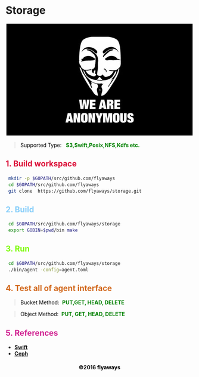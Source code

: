 # Storage

<div align=center>

![Alt text](anonymous.jpg)
</div>

><font color="Black">Supported Type: </font>&nbsp;
 __<font color="Green">S3,Swift,Posix,NFS,Kdfs etc.</font>__

## __<font color="Crimson">1. Build workspace</font>__

```sh
 mkdir -p $GOPATH/src/github.com/flyaways
 cd $GOPATH/src/github.com/flyaways
 git clone  https://github.com/flyaways/storage.git
```

## __<font color="LightSkyBlue">2. Build</font>__

```sh
 cd $GOPATH/src/github.com/flyaways/storage
 export GOBIN=$pwd/bin make
```

## __<font color="LawnGreen">3. Run</font>__

```sh
 cd $GOPATH/src/github.com/flyaways/storage
 ./bin/agent -config=agent.toml
```

## __<font color="Chocolate">4. Test all of agent interface</font>__

><font color="Black">Bucket Method:</font>&nbsp;
 __<font color="Green">PUT,GET, HEAD, DELETE</font>__

><font color="Black">Object Method:</font>&nbsp;
 __<font color="Green">PUT, GET, HEAD, DELETE</font>__

## __<font color="VioletRed">5. References</font>__

* [__Swift__](http://developer.openstack.org/api-ref/object-storage/)
* [__Ceph__](http://docs.ceph.com/docs/master/)

<font color="Black"><h4 align = "center">©2016 flyaways</h4></font>
